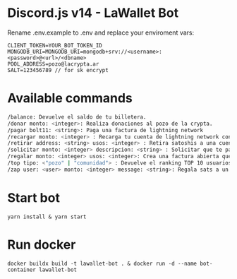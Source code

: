 # Discord.js v14 - LaWallet Bot

Rename .env.example to .env and replace your enviroment vars:

```env
CLIENT_TOKEN=YOUR_BOT_TOKEN_ID
MONGODB_URI=MONGODB_URI=mongodb+srv://<username>:<password>@<url>/<dbname>
POOL_ADDRESS=pozo@lacrypta.ar
SALT=123456789 // for sk encrypt
```

# Available commands

```bash
/balance: Devuelve el saldo de tu billetera.
/donar monto: <integer>: Realiza donaciones al pozo de la crypta.
/pagar bolt11: <string>: Paga una factura de lightning network
/recargar monto: <integer> : Recarga tu cuenta de lightning network con una factura
/retirar address: <string> usos: <integer> : Retira satoshis a una cuenta externa a discord
/solicitar monto: <integer> descripcion: <string> : Solicitar que te paguen una factura
/regalar monto: <integer> usos: <integer>: Crea una factura abierta que cualquier usuario puede reclamar
/top tipo: <"pozo" | "comunidad"> : Devuelve el ranking TOP 10 usuarios que enviaron sats
/zap user: <user> monto: <integer> message: <string>: Regala sats a un usuario en discord
```

# Start bot

```
yarn install & yarn start
```

# Run docker

```
docker buildx build -t lawallet-bot . & docker run -d --name bot-container lawallet-bot
```

